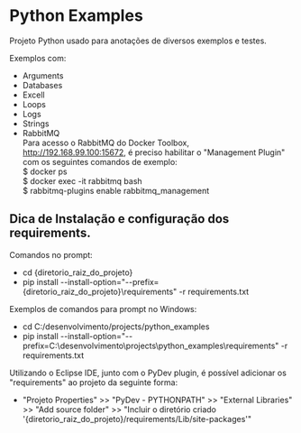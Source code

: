 # Python Examples
Projeto Python usado para anotações de diversos exemplos e testes.


Exemplos com:
- Arguments
- Databases
- Excell
- Loops
- Logs
- Strings
- RabbitMQ  
Para acesso o RabbitMQ do Docker Toolbox, http://192.168.99.100:15672, é preciso habilitar o "Management Plugin" com os seguintes comandos de exemplo:  
$ docker ps  
$ docker exec -it rabbitmq bash  
$ rabbitmq-plugins enable rabbitmq_management  

## Dica de Instalação e configuração dos requirements.

Comandos no prompt:
- cd {diretorio\_raiz\_do\_projeto}
- pip install --install-option="--prefix={diretorio\_raiz\_do\_projeto}\\requirements" -r requirements.txt

Exemplos de comandos para prompt no Windows:
- cd C:/desenvolvimento/projects/python_examples
- pip install --install-option="--prefix=C:\\desenvolvimento\\projects\\python_examples\\requirements" -r requirements.txt

Utilizando o Eclipse IDE, junto com o PyDev plugin, é possível adicionar os "requirements" ao projeto da seguinte forma:
- "Projeto Properties" >> "PyDev - PYTHONPATH" >> "External Libraries" >> "Add source folder" >> "Incluir o diretório criado '{diretorio\_raiz\_do\_projeto}/requirements/Lib/site-packages'"
